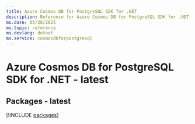 ```yaml
---
title: Azure Cosmos DB for PostgreSQL SDK for .NET
description: Reference for Azure Cosmos DB for PostgreSQL SDK for .NET
ms.date: 05/28/2025
ms.topic: reference
ms.devlang: dotnet
ms.service: cosmosdbforpostgresql
---
```

# Azure Cosmos DB for PostgreSQL SDK for .NET - latest
## Packages - latest
[!INCLUDE [packages](cosmos-db-for-postgresql-index.md)]